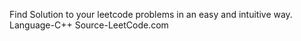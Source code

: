 Find Solution to your leetcode problems in an easy and intuitive way.
Language-C++
Source-LeetCode.com
